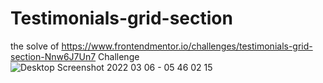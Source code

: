 # Testimonials-grid-section
the solve of https://www.frontendmentor.io/challenges/testimonials-grid-section-Nnw6J7Un7 Challenge
![Desktop Screenshot 2022 03 06 - 05 46 02 15](https://user-images.githubusercontent.com/62439402/156908425-908967a6-056a-4e2f-bd29-1e816bf7914e.png)
